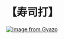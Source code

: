 # 【寿司打】 #

[![Image from Gyazo](https://i.gyazo.com/99e741862a07f257598949b14fdfb65e.jpg)](https://gyazo.com/99e741862a07f257598949b14fdfb65e)
